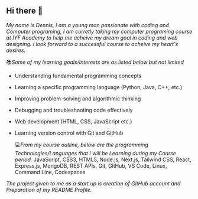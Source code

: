 ## Hi there 👋

*My name is Dennis, I am a young man passionate with coding and Computer programing, I am curretly taking my computer programing course at IYF Academy to help me acheive my dream goal in coding and web designing. I look forward to a successful course to acheive my heart's desires.*

📚*Some of my learning goals/Interests are as listed below but not limited*
- Understanding fundamental programming concepts
- Learning a specific programming language (Python, Java, C++, etc.)
- Improving problem-solving and algorithmic thinking
- Debugging and troubleshooting code effectively
- Web development (HTML, CSS, JavaScript etc.)
- Learning version control with Git and GitHub

  💻*From my course outline, below are the programming Technologies/Languages that I will be Learning during my Course period.*
JavaScript, CSS3, HTML5, Node.js, Next.js, Tailwind CSS, React, Express.js, MongoDB, REST APIs, Git, GitHub, VS Code, Linux, Command Line, Codespaces


*The project given to me as a start up is creation of GitHub account and Preparation of my README Profile.*


<!--
**Dennoh-Ma/Dennoh-Ma** is a ✨ _special_ ✨ repository because its `README.md` (this file) appears on your GitHub profile.

Here are some ideas to get you started:

- 🔭 I’m currently working on ...
- 🌱 I’m currently learning ...
- 👯 I’m looking to collaborate on ...
- 🤔 I’m looking for help with ...
- 💬 Ask me about ...
- 📫 How to reach me: ...
- 😄 Pronouns: ...
- ⚡ Fun fact: ...
-->
